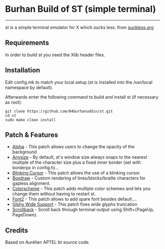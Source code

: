 # Burhan Build of ST (simple terminal)
--------------------
st is a simple terminal emulator for X which sucks less. from [suckless.org](https://suckless.org/)


## Requirements

In order to build st you need the Xlib header files.

## Installation

Edit config.mk to match your local setup (st is installed into
the /usr/local namespace by default).

Afterwards enter the following command to build and install st (if
necessary as root):

```shell
git clone https://github.com/04burhanuddin/st.git
cd st
sudo make clean install
```

## Patch & Features

- [Alpha](https://st.suckless.org/patches/alpha/) - This patch allows users to change the opacity of the background
- [Anysize](https://st.suckless.org/patches/anysize/) - By default, st's window size always snaps to the nearest multiple of the character size plus a fixed inner border (set with borderpx in config.h)...
- [Blinking Cursor](https://st.suckless.org/patches/blinking_cursor/) - This patch allows the use of a blinking cursor.
- [Boxdraw](https://st.suckless.org/patches/boxdraw/) - Custom rendering of lines/blocks/braille characters for gapless alignment.
- [Colorscheme](https://st.suckless.org/patches/colorschemes/) - This patch adds multiple color schemes and lets you change them without having to restart st.
- [Font2](https://st.suckless.org/patches/font2/) - This patch allows to add spare font besides default....
- [Glphy Wide Support](https://st.suckless.org/patches/glyph_wide_support/) - This patch fixes wide glyphs truncation
- [Scrollback](https://st.suckless.org/patches/scrollback/) - Scroll back through terminal output using Shift+{PageUp, PageDown}.

## Credits

Based on Aurélien APTEL <aurelien dot aptel at gmail dot com> bt source code.

